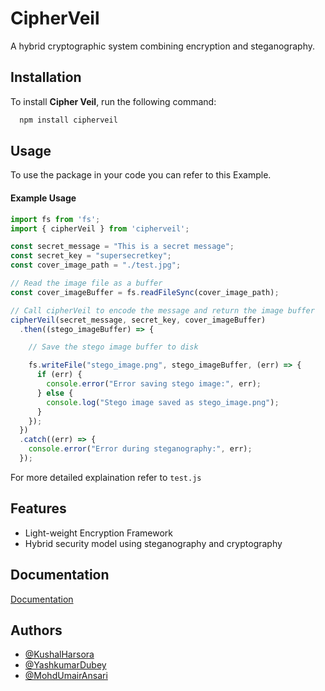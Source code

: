 # CipherVeil

A hybrid cryptographic system combining encryption and steganography.

## Installation

To install **Cipher Veil**, run the following command:

```bash
  npm install cipherveil
```

## Usage

To use the package in your code you can refer to this Example.

#### Example Usage
```javascript
import fs from 'fs';
import { cipherVeil } from 'cipherveil';

const secret_message = "This is a secret message";
const secret_key = "supersecretkey";
const cover_image_path = "./test.jpg";

// Read the image file as a buffer
const cover_imageBuffer = fs.readFileSync(cover_image_path);

// Call cipherVeil to encode the message and return the image buffer
cipherVeil(secret_message, secret_key, cover_imageBuffer)
  .then((stego_imageBuffer) => {

    // Save the stego image buffer to disk

    fs.writeFile("stego_image.png", stego_imageBuffer, (err) => {
      if (err) {
        console.error("Error saving stego image:", err);
      } else {
        console.log("Stego image saved as stego_image.png");
      }
    });
  })
  .catch((err) => {
    console.error("Error during steganography:", err);
  });
```

For more detailed explaination refer to ```test.js```
    
## Features

- Light-weight Encryption Framework
- Hybrid security model using steganography and cryptography

## Documentation

[Documentation](https://github.com/YashAPro1/Major.github.io)

## Authors

- [@KushalHarsora](https://github.com/KushalHarsora)
- [@YashkumarDubey](https://github.com/YashAPro1)
- [@MohdUmairAnsari](https://github.com/uumair327)